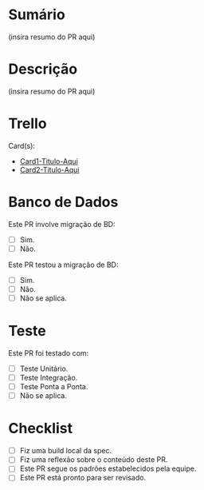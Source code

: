 # Sumário

(insira resumo do PR aqui)

# Descrição

(insira resumo do PR aqui)

# Trello

Card(s):
 - [Card1-Titulo-Aqui](card1-link-aqui)
 - [Card2-Titulo-Aqui](card2-link-aqui)

# Banco de Dados

Este PR involve migração de BD:
- [ ] Sim.
- [ ] Não.

Este PR testou a migração de BD:
- [ ] Sim.
- [ ] Não.
- [ ] Não se aplica.

# Teste

Este PR foi testado com:

- [ ] Teste Unitário.
- [ ] Teste Integração.
- [ ] Teste Ponta a Ponta.
- [ ] Não se aplica.

# Checklist

- [ ] Fiz uma build local da spec.
- [ ] Fiz uma reflexão sobre o conteúdo deste PR.
- [ ] Este PR segue os padrões estabelecidos pela equipe.
- [ ] Este PR está pronto para ser revisado.
